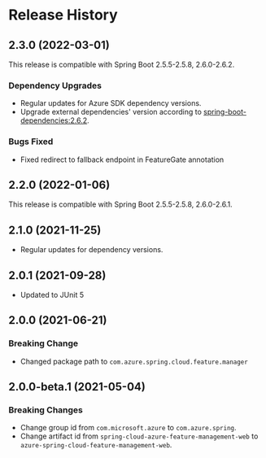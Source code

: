 # Release History

## 2.3.0 (2022-03-01)
This release is compatible with Spring Boot 2.5.5-2.5.8, 2.6.0-2.6.2.

### Dependency Upgrades
- Regular updates for Azure SDK dependency versions.
- Upgrade external dependencies' version according to [spring-boot-dependencies:2.6.2](https://repo1.maven.org/maven2/org/springframework/boot/spring-boot-dependencies/2.6.2/spring-boot-dependencies-2.6.2.pom).

### Bugs Fixed
- Fixed redirect to fallback endpoint in FeatureGate annotation

## 2.2.0 (2022-01-06)
This release is compatible with Spring Boot 2.5.5-2.5.8, 2.6.0-2.6.1.

## 2.1.0 (2021-11-25)

- Regular updates for dependency versions.

## 2.0.1 (2021-09-28)

- Updated to JUnit 5

## 2.0.0 (2021-06-21)

### Breaking Change

- Changed package path to `com.azure.spring.cloud.feature.manager`

## 2.0.0-beta.1 (2021-05-04)
### Breaking Changes
- Change group id from `com.microsoft.azure` to `com.azure.spring`.
- Change artifact id from `spring-cloud-azure-feature-management-web` to `azure-spring-cloud-feature-management-web`.
